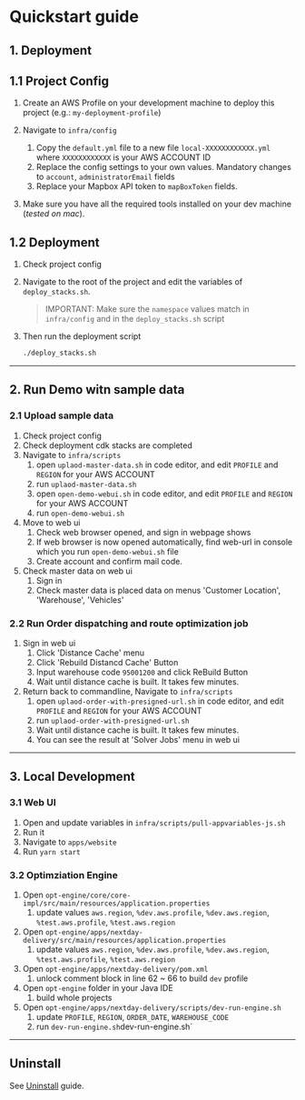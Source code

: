 # Quickstart guide

## 1. Deployment
## 1.1 Project Config
1. Create an AWS Profile on your development machine to deploy this project (e.g.: `my-deployment-profile`)
1. Navigate to `infra/config`
   1. Copy the `default.yml` file to a new file `local-XXXXXXXXXXXX.yml` where `XXXXXXXXXXXX` is your AWS ACCOUNT ID
   1. Replace the config settings to your own values. Mandatory changes to `account`, `administratorEmail` fields
   1. Replace your Mapbox API token to `mapBoxToken` fields. 
   
1. Make sure you have all the required tools installed on your dev machine (*tested on mac*).

## 1.2 Deployment
1. Check project config

1. Navigate to the root of the project and edit the variables of `deploy_stacks.sh`.

   > IMPORTANT: Make sure the `namespace` values match in `infra/config` and in the `deploy_stacks.sh` script

1. Then run the deployment script
   
   ```sh
   ./deploy_stacks.sh
   ```

---

## 2. Run Demo witn sample data

### 2.1 Upload sample data
1. Check project config
1. Check deployment cdk stacks are completed
1. Navigate to `infra/scripts`
   1. open `uplaod-master-data.sh` in code editor, and edit `PROFILE` and `REGION` for your AWS ACCOUNT
   1. run `uplaod-master-data.sh`
   1. open `open-demo-webui.sh` in code editor, and edit `PROFILE` and `REGION` for your AWS ACCOUNT 
   1. run `open-demo-webui.sh`
1. Move to web ui
   1. Check web browser opened, and sign in webpage shows
   1. If web browser is now opened automatically, find web-url in console which you run `open-demo-webui.sh` file
   1. Create account and confirm mail code. 
1. Check master data on web ui
   1. Sign in
   1. Check master data is placed data on menus 'Customer Location', 'Warehouse', 'Vehicles' 

### 2.2 Run Order dispatching and route optimization job
1. Sign in web ui   
   1. Click 'Distance Cache' menu
   1. Click 'Rebuild Distancd Cache' Button
   1. Input warehouse code `95001200` and click ReBuild Button
   1. Wait until distance cache is built. It takes few minutes.
1. Return back to commandline, Navigate to `infra/scripts`
   1. open `uplaod-order-with-presigned-url.sh` in code editor, and edit `PROFILE` and `REGION` for your AWS ACCOUNT
   1. run `uplaod-order-with-presigned-url.sh`
   1. Wait until distance cache is built. It takes few minutes.
   1. You can see the result at 'Solver Jobs' menu in web ui

---

## 3. Local Development

### 3.1 Web UI 
1. Open and update variables in `infra/scripts/pull-appvariables-js.sh`
1. Run it
1. Navigate to `apps/website`
1. Run `yarn start`

### 3.2 Optimziation Engine
1. Open `opt-engine/core/core-impl/src/main/resources/application.properties`
   1. update values `aws.region`, `%dev.aws.profile`, `%dev.aws.region`, `%test.aws.profile`, `%test.aws.region`
1. Open `opt-engine/apps/nextday-delivery/src/main/resources/application.properties`
   1. update values `aws.region`, `%dev.aws.profile`, `%dev.aws.region`, `%test.aws.profile`, `%test.aws.region`
1. Open `opt-engine/apps/nextday-delivery/pom.xml`
   1. unlock comment block in line 62 ~ 66 to build `dev` profile
1. Open `opt-engine` folder in your Java IDE
   1. build whole projects
1. Open `opt-engine/apps/nextday-delivery/scripts/dev-run-engine.sh`
   1. update `PROFILE`, `REGION`, `ORDER_DATE`, `WAREHOUSE_CODE`
   1. run `dev-run-engine.sh`dev-run-engine.sh`

--- 

## Uninstall

See [Uninstall](./docs/content/screenshots.md) guide.